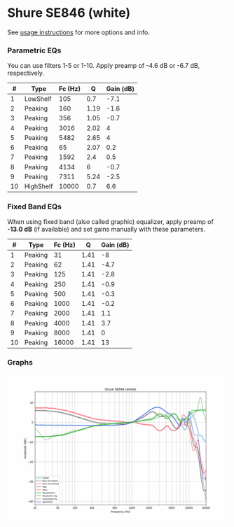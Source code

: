 # Shure SE846 (white)
See [usage instructions](https://github.com/jaakkopasanen/AutoEq#usage) for more options and info.

### Parametric EQs
You can use filters 1-5 or 1-10. Apply preamp of -4.6 dB or -6.7 dB, respectively.

|   # | Type      |   Fc (Hz) |    Q |   Gain (dB) |
|-----|-----------|-----------|------|-------------|
|   1 | LowShelf  |       105 | 0.7  |        -7.1 |
|   2 | Peaking   |       160 | 1.19 |        -1.6 |
|   3 | Peaking   |       356 | 1.05 |        -0.7 |
|   4 | Peaking   |      3016 | 2.02 |         4   |
|   5 | Peaking   |      5482 | 2.65 |         4   |
|   6 | Peaking   |        65 | 2.07 |         0.2 |
|   7 | Peaking   |      1592 | 2.4  |         0.5 |
|   8 | Peaking   |      4134 | 6    |        -0.7 |
|   9 | Peaking   |      7311 | 5.24 |        -2.5 |
|  10 | HighShelf |     10000 | 0.7  |         6.6 |

### Fixed Band EQs
When using fixed band (also called graphic) equalizer, apply preamp of **-13.0 dB** (if available) and set gains manually with these parameters.

|   # | Type    |   Fc (Hz) |    Q |   Gain (dB) |
|-----|---------|-----------|------|-------------|
|   1 | Peaking |        31 | 1.41 |        -8   |
|   2 | Peaking |        62 | 1.41 |        -4.7 |
|   3 | Peaking |       125 | 1.41 |        -2.8 |
|   4 | Peaking |       250 | 1.41 |        -0.9 |
|   5 | Peaking |       500 | 1.41 |        -0.3 |
|   6 | Peaking |      1000 | 1.41 |        -0.2 |
|   7 | Peaking |      2000 | 1.41 |         1.1 |
|   8 | Peaking |      4000 | 1.41 |         3.7 |
|   9 | Peaking |      8000 | 1.41 |         0   |
|  10 | Peaking |     16000 | 1.41 |        13   |

### Graphs
![](./Shure%20SE846%20(white).png)
